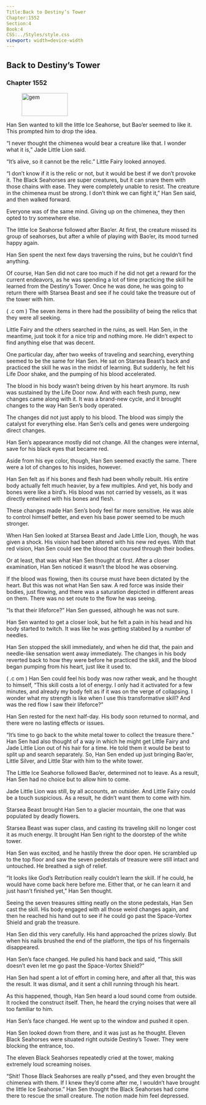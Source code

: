 ```yaml
---
Title:Back to Destiny’s Tower 
Chapter:1552 
Section:4 
Book:4 
CSS:../Styles/style.css 
viewport: width=device-width
---
```

  
## Back to Destiny’s Tower
### Chapter 1552
  
<figure>
	<img src="../Images/gem.gif" alt="gem" id="gem" width="120" height="60" />
</figure>
  

  
Han Sen wanted to kill the little Ice Seahorse, but Bao’er seemed to like it. This prompted him to drop the idea.

“I never thought the chimenea would bear a creature like that. I wonder what it is,” Jade Little Lion said.

“It’s alive, so it cannot be the relic.” Little Fairy looked annoyed.

“I don’t know if it is the relic or not, but it would be best if we don’t provoke it. The Black Seahorses are super creatures, but it can snare them with those chains with ease. They were completely unable to resist. The creature in the chimenea must be strong. I don’t think we can fight it,” Han Sen said, and then walked forward.

Everyone was of the same mind. Giving up on the chimenea, they then opted to try somewhere else.

The little Ice Seahorse followed after Bao’er. At first, the creature missed its group of seahorses, but after a while of playing with Bao’er, its mood turned happy again.

Han Sen spent the next few days traversing the ruins, but he couldn’t find anything.

Of course, Han Sen did not care too much if he did not get a reward for the current endeavors, as he was spending a lot of time practicing the skill he learned from the Destiny’s Tower. Once he was done, he was going to return there with Starsea Beast and see if he could take the treasure out of the tower with him.

( .c om ) The seven items in there had the possibility of being the relics that they were all seeking.

Little Fairy and the others searched in the ruins, as well. Han Sen, in the meantime, just took it for a nice trip and nothing more. He didn’t expect to find anything else that was decent.

One particular day, after two weeks of traveling and searching, everything seemed to be the same for Han Sen. He sat on Starsea Beast’s back and practiced the skill he was in the midst of learning. But suddenly, he felt his Life Door shake, and the pumping of his blood accelerated.

The blood in his body wasn’t being driven by his heart anymore. Its rush was sustained by the Life Door now. And with each fresh pump, new changes came along with it. It was a brand-new cycle, and it brought changes to the way Han Sen’s body operated.

The changes did not just apply to his blood. The blood was simply the catalyst for everything else. Han Sen’s cells and genes were undergoing direct changes.

Han Sen’s appearance mostly did not change. All the changes were internal, save for his black eyes that became red.

Aside from his eye color, though, Han Sen seemed exactly the same. There were a lot of changes to his insides, however.

Han Sen felt as if his bones and flesh had been wholly rebuilt. His entire body actually felt much heavier, by a few multiples. And yet, his body and bones were like a bird’s. His blood was not carried by vessels, as it was directly entwined with his bones and flesh.

These changes made Han Sen’s body feel far more sensitive. He was able to control himself better, and even his base power seemed to be much stronger.

When Han Sen looked at Starsea Beast and Jade Little Lion, though, he was given a shock. His vision had been altered with his new red eyes. With that red vision, Han Sen could see the blood that coursed through their bodies.

Or at least, that was what Han Sen thought at first. After a closer examination, Han Sen noticed it wasn’t the blood he was observing.

If the blood was flowing, then its course must have been dictated by the heart. But this was not what Han Sen saw. A red force was inside their bodies, just flowing, and there was a saturation depicted in different areas on them. There was no set route to the flow he was seeing.

“Is that their lifeforce?” Han Sen guessed, although he was not sure.

Han Sen wanted to get a closer look, but he felt a pain in his head and his body started to twitch. It was like he was getting stabbed by a number of needles.

Han Sen stopped the skill immediately, and when he did that, the pain and needle-like sensation went away immediately. The changes in his body reverted back to how they were before he practiced the skill, and the blood began pumping from his heart, just like it used to.

( .c om ) Han Sen could feel his body was now rather weak, and he thought to himself, “This skill costs a lot of energy. I only had it activated for a few minutes, and already my body felt as if it was on the verge of collapsing. I wonder what my strength is like when I use this transformative skill? And was the red flow I saw their lifeforce?”

Han Sen rested for the next half-day. His body soon returned to normal, and there were no lasting effects or issues.

“It’s time to go back to the white metal tower to collect the treasure there.” Han Sen had also thought of a way in which he might get Little Fairy and Jade Little Lion out of his hair for a time. He told them it would be best to split up and search separately. So, Han Sen ended up just bringing Bao’er, Little Silver, and Little Star with him to the white tower.

The Little Ice Seahorse followed Bao’er, determined not to leave. As a result, Han Sen had no choice but to allow him to come.

Jade Little Lion was still, by all accounts, an outsider. And Little Fairy could be a touch suspicious. As a result, he didn’t want them to come with him.

Starsea Beast brought Han Sen to a glacier mountain, the one that was populated by deadly flowers.

Starsea Beast was super class, and casting its traveling skill no longer cost it as much energy. It brought Han Sen right to the doorstep of the white tower.

Han Sen was excited, and he hastily threw the door open. He scrambled up to the top floor and saw the seven pedestals of treasure were still intact and untouched. He breathed a sigh of relief.

“It looks like God’s Retribution really couldn’t learn the skill. If he could, he would have come back here before me. Either that, or he can learn it and just hasn’t finished yet,” Han Sen thought.

Seeing the seven treasures sitting neatly on the stone pedestals, Han Sen cast the skill. His body engaged with all those weird changes again, and then he reached his hand out to see if he could go past the Space-Vortex Shield and grab the treasure.

Han Sen did this very carefully. His hand approached the prizes slowly. But when his nails brushed the end of the platform, the tips of his fingernails disappeared.

Han Sen’s face changed. He pulled his hand back and said, “This skill doesn’t even let me go past the Space-Vortex Shield?”

Han Sen had spent a lot of effort in coming here, and after all that, this was the result. It was dismal, and it sent a chill running through his heart.

As this happened, though, Han Sen heard a loud sound come from outside. It rocked the construct itself. Then, he heard the crying noises that were all too familiar to him.

Han Sen’s face changed. He went up to the window and pushed it open.

Han Sen looked down from there, and it was just as he thought. Eleven Black Seahorses were situated right outside Destiny’s Tower. They were blocking the entrance, too.

The eleven Black Seahorses repeatedly cried at the tower, making extremely loud screaming noises.

“Shit! Those Black Seahorses are really p*ssed, and they even brought the chimenea with them. If I knew they’d come after me, I wouldn’t have brought the little Ice Seahorse.” Han Sen thought the Black Seahorses had come there to rescue the small creature. The notion made him feel depressed.